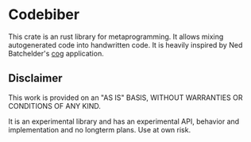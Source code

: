 # Codebiber

This crate is an rust library for metaprogramming.
It allows mixing autogenerated code into handwritten code.
It is heavily inspired by Ned Batchelder's [cog](https://web.archive.org/web/20231108050858/https://nedbatchelder.com/code/cog/) application.

## Disclaimer

This work is provided on an "AS IS" BASIS, WITHOUT WARRANTIES OR CONDITIONS OF ANY KIND.

It is an experimental library and has an experimental API, behavior and implementation and no longterm plans.
Use at own risk.
